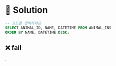 # 📕 Solution

```sql
-- 코드를 입력하세요
SELECT ANIMAL_ID, NAME, DATETIME FROM ANIMAL_INS
ORDER BY NAME, DATETIME DESC;
```

## ❌ fail

.
